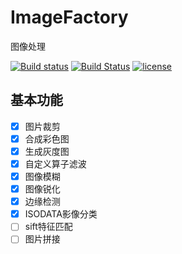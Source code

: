 # ImageFactory
图像处理

[![Build status](https://ci.appveyor.com/api/projects/status/s1iccaxx0kw4k301?svg=true)](https://ci.appveyor.com/project/CS-Tao/imagefactory) [![Build Status](https://travis-ci.org/CS-Tao/ImageFactory.svg?branch=master)](https://travis-ci.org/CS-Tao/ImageFactory) [![license](https://img.shields.io/badge/Maint-false-red.svg)](https://github.com/CS-Tao/ImageFactory)

## 基本功能

- [x] 图片裁剪
- [x] 合成彩色图
- [x] 生成灰度图
- [x] 自定义算子滤波
- [x] 图像模糊
- [x] 图像锐化
- [x] 边缘检测
- [x] ISODATA影像分类
- [ ] sift特征匹配
- [ ] 图片拼接
